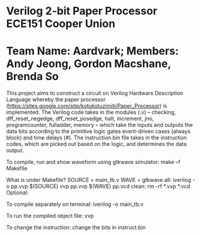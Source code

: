 # Verilog 2-bit Paper Processor ECE151 Cooper Union
# Team Name: Aardvark; Members: Andy Jeong, Gordon Macshane, Brenda So

This project aims to construct a circuit on Verilog Hardware Description Language whereby the paper processor (https://sites.google.com/site/kotukotuzimiti/Paper_Processor) is implemented. The Verilog code takes in the modules (.v) – checking, dff_reset_negedge, dff_reset_posedge, halt, increment, jno, programcounter, fulladder, memory – which take the inputs and outputs the data bits according to the primitive logic gates event-driven cases (always block) and time delays (#). The instruction.bin file takes in the instruction codes, which are picked out based on the logic, and determines the data output.

To compile, run and show waveform using gtkwave simulator:
	make –f Makefile
	
What is under Makefile?
            SOURCE = main_tb.v
            WAVE = gtkwave
            all: 
              	iverilog -o pp.vvp $(SOURCE)
              	vvp pp.vvp
                $(WAVE) pp.vcd
            clean:
	              rm -rf *.vvp *.vcd
Optional: 

To compile separately on terminal: 
	iverilog -o <objectname> main_tb.v
	
To run the compiled object file:
	vvp <objectname>
	
To change the instruction:
	change the bits in instruct.bin

